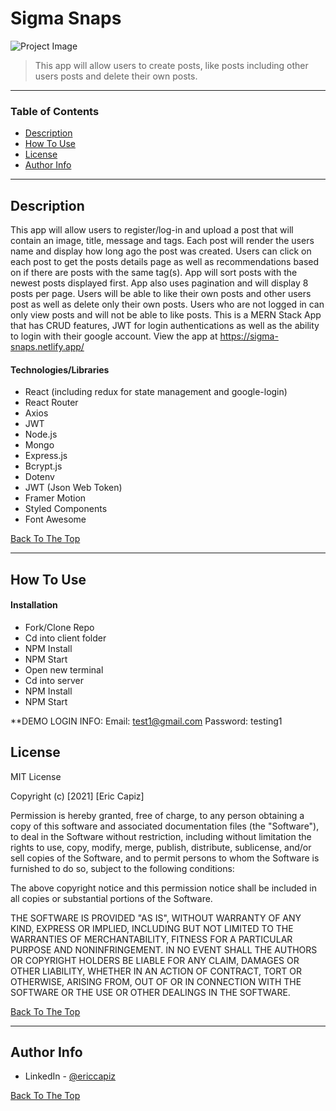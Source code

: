 # Sigma Snaps

![Project Image](https://i.ibb.co/HhQjb04/snaps.png)

> This app will allow users to create posts, like posts including other users posts and delete their own posts.

---

### Table of Contents

- [Description](#description)
- [How To Use](#how-to-use)
- [License](#license)
- [Author Info](#author-info)

---

## Description

This app will allow users to register/log-in and upload a post that will contain an image, title, message and tags. Each post will render the users name and display how long ago the post was created. Users can click on each post to get the posts details page as well as recommendations based on if there are posts with the same tag(s). App will sort posts with the newest posts displayed first. App also uses pagination and will display 8 posts per page. Users will be able to like their own posts and other users post as well as delete only their own posts. Users who are not logged in can only view posts and will not be able to like posts. This is a MERN Stack App that has CRUD features, JWT for login authentications as well as the ability to login with their google account. View the app at https://sigma-snaps.netlify.app/

#### Technologies/Libraries

- React (including redux for state management and google-login)
- React Router
- Axios
- JWT
- Node.js
- Mongo
- Express.js
- Bcrypt.js
- Dotenv
- JWT (Json Web Token)
- Framer Motion
- Styled Components
- Font Awesome

[Back To The Top](#sigma-snaps)

---

## How To Use

#### Installation

- Fork/Clone Repo
- Cd into client folder
- NPM Install
- NPM Start
- Open new terminal
- Cd into server
- NPM Install
- NPM Start

**DEMO LOGIN INFO: Email: test1@gmail.com Password: testing1

## License

MIT License

Copyright (c) [2021] [Eric Capiz]

Permission is hereby granted, free of charge, to any person obtaining a copy
of this software and associated documentation files (the "Software"), to deal
in the Software without restriction, including without limitation the rights
to use, copy, modify, merge, publish, distribute, sublicense, and/or sell
copies of the Software, and to permit persons to whom the Software is
furnished to do so, subject to the following conditions:

The above copyright notice and this permission notice shall be included in all
copies or substantial portions of the Software.

THE SOFTWARE IS PROVIDED "AS IS", WITHOUT WARRANTY OF ANY KIND, EXPRESS OR
IMPLIED, INCLUDING BUT NOT LIMITED TO THE WARRANTIES OF MERCHANTABILITY,
FITNESS FOR A PARTICULAR PURPOSE AND NONINFRINGEMENT. IN NO EVENT SHALL THE
AUTHORS OR COPYRIGHT HOLDERS BE LIABLE FOR ANY CLAIM, DAMAGES OR OTHER
LIABILITY, WHETHER IN AN ACTION OF CONTRACT, TORT OR OTHERWISE, ARISING FROM,
OUT OF OR IN CONNECTION WITH THE SOFTWARE OR THE USE OR OTHER DEALINGS IN THE
SOFTWARE.

[Back To The Top](#sigma-snaps)

---

## Author Info

- LinkedIn - [@ericcapiz](https://www.linkedin.com/in/eric-capiz/)

[Back To The Top](#sigma-snaps)

